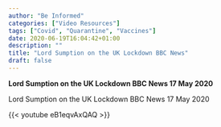 ```yaml
---
author: "Be Informed"
categories: ["Video Resources"]
tags: ["Covid", "Quarantine", "Vaccines"]
date: 2020-06-19T16:04:42+01:00
description: ""
title: "Lord Sumption on the UK Lockdown BBC News"
draft: false
---
```


**Lord Sumption on the UK Lockdown BBC News 17 May 2020**

Lord Sumption on the UK Lockdown  BBC News 17 May 2020

{{< youtube eB1eqvAxQAQ >}}

